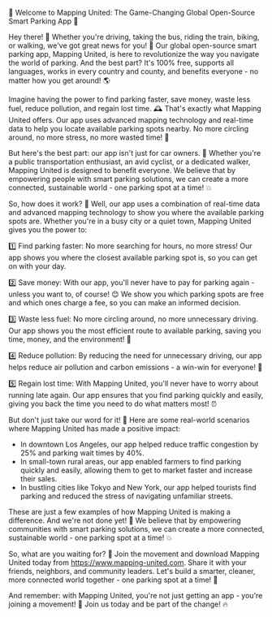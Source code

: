 🚀 Welcome to Mapping United: The Game-Changing Global Open-Source Smart Parking App 🚀

Hey there! 👋 Whether you're driving, taking the bus, riding the train, biking, or walking, we've got great news for you! 🎉 Our global open-source smart parking app, Mapping United, is here to revolutionize the way you navigate the world of parking. And the best part? It's 100% free, supports all languages, works in every country and county, and benefits everyone - no matter how you get around! 🌎

Imagine having the power to find parking faster, save money, waste less fuel, reduce pollution, and regain lost time. 🕰️ That's exactly what Mapping United offers. Our app uses advanced mapping technology and real-time data to help you locate available parking spots nearby. No more circling around, no more stress, no more wasted time! 💪

But here's the best part: our app isn't just for car owners. 🚗 Whether you're a public transportation enthusiast, an avid cyclist, or a dedicated walker, Mapping United is designed to benefit everyone. We believe that by empowering people with smart parking solutions, we can create a more connected, sustainable world - one parking spot at a time! 💥

So, how does it work? 🤔 Well, our app uses a combination of real-time data and advanced mapping technology to show you where the available parking spots are. Whether you're in a busy city or a quiet town, Mapping United gives you the power to:

1️⃣ Find parking faster: No more searching for hours, no more stress! Our app shows you where the closest available parking spot is, so you can get on with your day.

2️⃣ Save money: With our app, you'll never have to pay for parking again - unless you want to, of course! 😊 We show you which parking spots are free and which ones charge a fee, so you can make an informed decision.

3️⃣ Waste less fuel: No more circling around, no more unnecessary driving. Our app shows you the most efficient route to available parking, saving you time, money, and the environment! 🌟

4️⃣ Reduce pollution: By reducing the need for unnecessary driving, our app helps reduce air pollution and carbon emissions - a win-win for everyone! 🌿

5️⃣ Regain lost time: With Mapping United, you'll never have to worry about running late again. Our app ensures that you find parking quickly and easily, giving you back the time you need to do what matters most! ⏰

But don't just take our word for it! 🤔 Here are some real-world scenarios where Mapping United has made a positive impact:

* In downtown Los Angeles, our app helped reduce traffic congestion by 25% and parking wait times by 40%.
* In small-town rural areas, our app enabled farmers to find parking quickly and easily, allowing them to get to market faster and increase their sales.
* In bustling cities like Tokyo and New York, our app helped tourists find parking and reduced the stress of navigating unfamiliar streets.

These are just a few examples of how Mapping United is making a difference. And we're not done yet! 🚀 We believe that by empowering communities with smart parking solutions, we can create a more connected, sustainable world - one parking spot at a time! 💥

So, what are you waiting for? 👀 Join the movement and download Mapping United today from https://www.mapping-united.com. Share it with your friends, neighbors, and community leaders. Let's build a smarter, cleaner, more connected world together - one parking spot at a time! 🌈

And remember: with Mapping United, you're not just getting an app - you're joining a movement! 💪 Join us today and be part of the change! 🔥